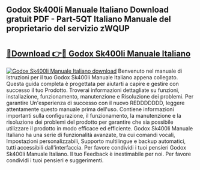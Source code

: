 ## Godox Sk400Ii Manuale Italiano Download gratuit PDF - Part-5QT Italiano Manuale del proprietario del servizio zWQUP

# <h2><a href="http://dffx9th.blite.top/?on=Godox+Sk400Ii+Manuale+Italiano">🔗Download 👉🔴 Godox Sk400Ii Manuale Italiano</a></h2>

[![Godox Sk400Ii Manuale Italiano download](https://i.imgur.com/lujVjoI.png)](http://dffx9th.blite.top/?on=Godox+Sk400Ii+Manuale+Italiano)
Benvenuto nel manuale di Istruzioni per il tuo Godox Sk400Ii Manuale Italiano appena collegato. Questa guida completa è progettata per aiutarti a capire e gestire con successo il tuo Prodotto. Troverai informazioni dettagliate su funzioni, installazione, funzionamento, manutenzione e Risoluzione dei problemi. Per garantire Un'esperienza di successo con il nuovo REDDDDDDD, leggere attentamente questo manuale prima dell'uso. Contiene informazioni importanti sulla configurazione, il funzionamento, la manutenzione e la risoluzione dei problemi del prodotto per garantire che sia possibile utilizzare il prodotto in modo efficace ed efficiente. Godox Sk400Ii Manuale Italiano ha una serie di funzionalità avanzate, tra cui comandi vocali, Impostazioni personalizzabili, Supporto multilingue e backup automatici, tutti accessibili dall'interfaccia. Per favore condividi i tuoi pensieri Godox Sk400Ii Manuale Italiano. Il tuo Feedback è inestimabile per noi. Per favore condividi i tuoi pensieri e suggerimenti.
